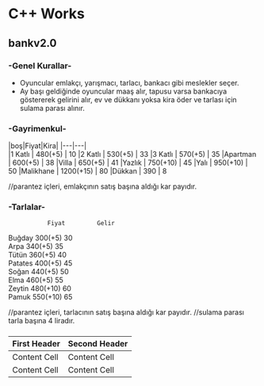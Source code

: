 # C++ Works
##  bankv2.0
### -Genel Kurallar-
- Oyuncular emlakçı, yarışmacı, tarlacı, bankacı gibi meslekler seçer.
- Ay başı geldiğinde oyuncular maaş alır, tapusu varsa bankacıya göstererek gelirini alır, ev ve dükkanı yoksa kira öder ve tarlası için sulama parası alınır.
### -Gayrimenkul-
|boş|Fiyat|Kira|
|---|---|               
|1 Katlı    |   480(+5)     |    10
|2 Katlı    |   530(+5)     |    33
|3 Katlı    |   570(+5)     |    35
|Apartman   |   600(+5)     |    38
|Villa      |   650(+5)     |    41
|Yazlık     |   750(+10)    |    45
|Yalı       |   950(+10)    |    50
|Malikhane  |   1200(+15)   |    80
|Dükkan     |    390        |     8

//parantez içleri, emlakçının satış başına aldığı kar payıdır.
### -Tarlalar-
               Fiyat         Gelir
Buğday        300(+5)         30           
Arpa          340(+5)         35              
Tütün         360(+5)         40               
Patates       400(+5)         45                 
Soğan         440(+5)         50              
Elma          460(+5)         55        
Zeytin        480(+10)        60          
Pamuk         550(+10)        65        

//parantez içleri, tarlacının satış başına aldığı kar payıdır.
//sulama parası tarla başına 4 liradır.
###         

| First Header  | Second Header |
| ------------- | ------------- |
| Content Cell  | Content Cell  |
| Content Cell  | Content Cell  |
